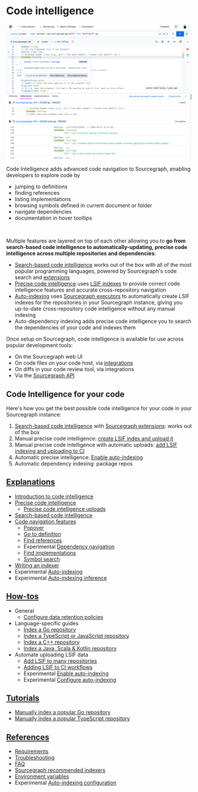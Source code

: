 <style>

.markdown-body h2 {
  margin-top: 2em;
}

.markdown-body ul {
  <!-- list-style:none; -->
  padding-left: 1em;
}

.markdown-body ul li {
  margin: 0.5em 0;
}

<!-- .markdown-body ul li:before { -->
<!--   content: ''; -->
<!--   display: inline-block; -->
<!--   height: 1.2em; -->
<!--   width: 1em; -->
<!--   background-size: contain; -->
<!--   background-repeat: no-repeat; -->
<!--   background-image: url(../batch_changes/file-icon.svg); -->
<!--   margin-right: 0.5em; -->
<!--   margin-bottom: -0.29em; -->
<!-- } -->

body.theme-dark .markdown-body ul li:before {
  filter: invert(50%);
}

.markdown-body .lead-screenshot {
float: right;
    display: block;
    margin: 1em auto;
    max-width: 450px;
    margin-bottom: 0.5em;
    border: 1px solid lightgrey;
    border-radius: 10px;
}

</style>

# Code intelligence

<!-- <p class="subtitle">Advanced code navigation</p> -->

<div>
<img src="./screenshot.png" class="lead-screenshot">

<p class="lead">
Code Intelligence adds advanced code navigation to Sourcegraph, enabling
developers to explore code by
</p>

<ul class="lead">
<li>jumping to definitions</li>
<li>finding references</li>
<li>listing implementations</li>
<li>browsing symbols defined in current document or folder</li>
<li>navigate dependencies</li>
<li>documentation in hover tooltips</li>
</ul>
</div>

<div style="display: block; float: clear;"> </div>

<br />

Multiple features are layered on top of each other allowing you to **go from
search-based code intelligence to automatically-updating, precise code
intelligence across multiple repositories and dependencies**:

- [Search-based code intelligence](explanations/search_based_code_intelligence.md) works out of the box with all of the most popular programming languages, powered by Sourcegraph's code search and [extensions](https://sourcegraph.com/extensions?query=category%3A%22Programming+languages%22)
- [Precise code intelligence](explanations/precise_code_intelligence.md) uses [LSIF indexes](https://lsif.dev/) to provide correct code intelligence features and accurate cross-repository navigation
- [Auto-indexing](explanations/auto_indexing.md) uses [Sourcegraph executors](../admin/executors.md) to automatically create LSIF indexes for the repositories in your Sourcegraph instance, giving you up-to-date cross-repository code intelligence without any manual indexing
- Auto-dependency indexing adds precise code intelligence  you to search the dependencies of your code and indexes them 

Once setup on Sourcegraph, code intelligence is available for use across popular development tools:

- On the Sourcegraph web UI
- On code files on your code host, via [integrations](../../../integration/index.md)
- On diffs in your code review tool, via integrations
- Via the [Sourcegraph API](https://docs.sourcegraph.com/api/graphql)


<!-- Code intelligence includes: -->

<!-- - [Search-based code intelligence](explanations/search_based_code_intelligence.md) -->
<!-- - [Precise code intelligence](explanations/precise_code_intelligence.md) -->
<!-- - [Auto-indexing](explanations/auto_indexing.md) -->
<!-- - Auto-dependency indexing -->

<!-- <div class="cta-group"> -->
<!-- <a class="btn btn-primary" href="explanations/introduction_to_code_intelligence">★ Introduction to code intelligence</a> -->
<!-- <a class="btn" href="references/indexers">🗂 LSIF supported languages</a> -->
<!-- <a class="btn" href="apidocs">📚 API docs for your code</a> -->
<!-- </div> -->

## Code Intelligence for your code

Here's how you get the best possible code intelligence for your code in your
Sourcegraph instance:

1. [Search-based code intelligence](explanations/search_based_code_intelligence.md) with [Sourcegraph extensions](../../../extensions/index.md): works out of the box
1. Manual precise code intelligence: [create LSIF index and upload it](how-to/index_a_go_repository.md)
1. Manual precise code intelligence with automatic uploads: [add LSIF indexing and uploading to CI](how-to/adding_lsif_to_workflows.md)
1. Automatic precise intelligence: [Enable auto-indexing](how-to/enable_auto_indexing.md)
1. Automatic dependency indexing: package repos

<!-- <div class="getting-started"> -->
<!--   <a href="../../integration/browser_extension" class="btn" alt="Install the browser extension"> -->
<!--    <span>Install the browser extension</span> -->
<!--    </br> -->
<!--    Add code intelligence to your code host and/or code review tool by installing the Sourcegraph browser extension. -->
<!--   </a> -->

<!--   <a href="https://www.youtube.com/watch?v=kRFeSK5yCh8" class="btn" alt="Watch the code intelligence demo video"> -->
<!--    <span>Demo video</span> -->
<!--    </br> -->
<!--    Watch the code intelligence demo video to see it in action on GitHub. -->
<!--   </a> -->

<!--   <a href="https://sourcegraph.com/github.com/dgrijalva/jwt-go/-/blob/token.go#L37:6$references" class="btn" alt="Try code intelligence on public code"> -->
<!--    <span>Try on public code</span> -->
<!--    </br> -->
<!--    Interested in trying code intelligence out on public code? See this sample file on Sourcegraph Cloud. -->
<!--   </a> -->
<!-- </div> -->

## [Explanations](explanations/index.md)

- [Introduction to code intelligence](explanations/introduction_to_code_intelligence.md)
- [Precise code intelligence](explanations/precise_code_intelligence.md)
  - [Precise code intelligence uploads](explanations/uploads.md)
- [Search-based code intelligence](explanations/search_based_code_intelligence.md)
- [Code navigation features](explanations/features.md)
  - [Popover](explanations/features.md#popover)
  - [Go to definition](explanations/features.md#go-to-definition)
  - [Find references](explanations/features.md#find-references)
  - <span class="badge badge-experimental">Experimental</span> [Dependency navigation](explanations/features.md#dependency-navigation)
  - [Find implementations](explanations/features.md#find-implementations)
  - [Symbol search](explanations/features.md#symbol-search)
- [Writing an indexer](explanations/writing_an_indexer.md)
- <span class="badge badge-experimental">Experimental</span> [Auto-indexing](explanations/auto_indexing.md)
- <span class="badge badge-experimental">Experimental</span> [Auto-indexing inference](explanations/auto_indexing_inference.md)


## [How-tos](how-to/index.md)

- General
  - [Configure data retention policies](how-to/configure_data_retention.md)
- Language-specific guides
  - [Index a Go repository](how-to/index_a_go_repository.md)
  - [Index a TypeScript or JavaScript repository](how-to/index_a_typescript_and_javascript_repository.md)
  - [Index a C++ repository](how-to/index_a_cpp_repository.md)
  - [Index a Java, Scala & Kotlin repository](https://sourcegraph.github.io/lsif-java/docs/getting-started.html)
- Automate uploading LSIF data
  - [Add LSIF to many repositories](how-to/adding_lsif_to_many_repos.md)
  - [Adding LSIF to CI workflows](how-to/adding_lsif_to_workflows.md)
  - <span class="badge badge-experimental">Experimental</span> [Enable auto-indexing](how-to/enable_auto_indexing.md)
  - <span class="badge badge-experimental">Experimental</span> [Configure auto-indexing](how-to/configure_auto_indexing.md)

## [Tutorials](tutorials/index.md)

- [Manually index a popular Go repository](tutorials/indexing_go_repo.md)
- [Manually index a popular TypeScript repository](tutorials/indexing_ts_repo.md)


## [References](references/index.md)

- [Requirements](references/requirements.md)
- [Troubleshooting](references/troubleshooting.md)
- [FAQ](references/faq.md)
- [Sourcegraph recommended indexers](references/indexers.md)
- [Environment variables](references/envvars.md)
- <span class="badge badge-experimental">Experimental</span> [Auto-indexing configuration](references/auto_indexing_configuration.md)


